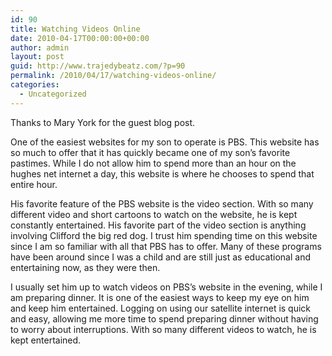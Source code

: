 ```yaml
---
id: 90
title: Watching Videos Online
date: 2010-04-17T00:00:00+00:00
author: admin
layout: post
guid: http://www.trajedybeatz.com/?p=90
permalink: /2010/04/17/watching-videos-online/
categories:
  - Uncategorized
---
```

Thanks to Mary York for the guest blog post.

One of the easiest websites for my son to operate is PBS. This website has so much to offer that it has quickly became one of my son’s favorite pastimes. While I do not allow him to spend more than an hour on the hughes net internet a day, this website is where he chooses to spend that entire hour.

His favorite feature of the PBS website is the video section. With so many different video and short cartoons to watch on the website, he is kept constantly entertained. His favorite part of the video section is anything involving Clifford the big red dog. I trust him spending time on this website since I am so familiar with all that PBS has to offer. Many of these programs have been around since I was a child and are still just as educational and entertaining now, as they were then.

I usually set him up to watch videos on PBS’s website in the evening, while I am preparing dinner. It is one of the easiest ways to keep my eye on him and keep him entertained. Logging on using our satellite internet is quick and easy, allowing me more time to spend preparing dinner without having to worry about interruptions. With so many different videos to watch, he is kept entertained.